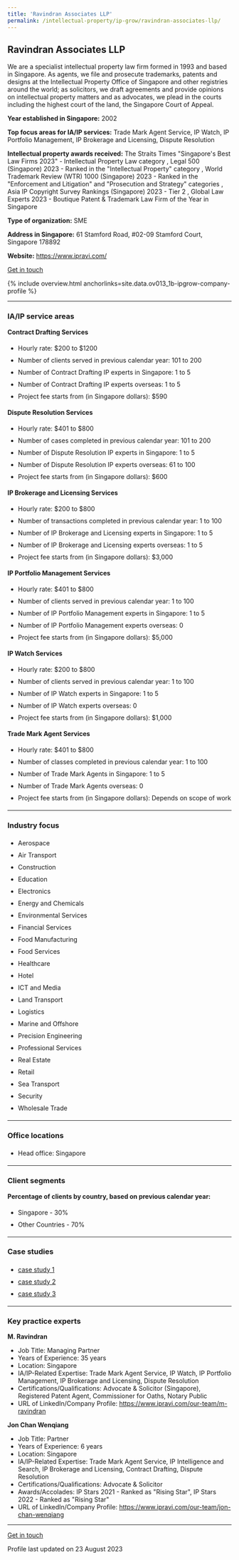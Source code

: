```yaml
---
title: 'Ravindran Associates LLP'
permalink: /intellectual-property/ip-grow/ravindran-associates-llp/
---
```


## Ravindran Associates LLP

We are a specialist intellectual property law firm formed in 1993 and based in Singapore. As agents, we file and prosecute trademarks, patents and designs at the Intellectual Property Office of Singapore and other registries around the world; as solicitors, we draft agreements and provide opinions on intellectual property matters and as advocates, we plead in the courts including the highest court of the land, the Singapore Court of Appeal.

<b>Year established in Singapore:</b> 2002

<b>Top focus areas for IA/IP services:</b> Trade Mark Agent Service, IP Watch, IP Portfolio Management, IP Brokerage and Licensing, Dispute Resolution

<b>Intellectual property awards received:</b> The Straits Times "Singapore's Best Law Firms 2023" - Intellectual Property Law category , Legal 500 (Singapore) 2023 - Ranked in the "Intellectual Property" category , World Trademark Review (WTR) 1000 (Singapore) 2023 - Ranked in the "Enforcement and Litigation" and "Prosecution and Strategy" categories , Asia IP Copyright Survey Rankings (Singapore) 2023 - Tier 2 , Global Law Experts 2023 - Boutique Patent & Trademark Law Firm of the Year in Singapore

<b>Type of organization:</b> SME

<b>Address in Singapore:</b> 61 Stamford Road, #02-09 Stamford Court, Singapore 178892

<b>Website:</b> <a href='https://www.ipravi.com/'>https://www.ipravi.com/</a>

<a class='btn' href='https://form.gov.sg/642b843bda710f00125ae2d3' target='_blank' rel='noopener'>Get in touch</a>

{% include overview.html anchorlinks=site.data.ov013_1b-ipgrow-company-profile %}

---
<a name='ip-related-service-areas'></a>
### IA/IP service areas

**Contract Drafting Services**

<ul>
<li style='line-height: 27px; margin: 0px 0px !important'>Hourly rate:  $200 to $1200</li>
<li style='line-height: 27px; margin: 0px 0px !important'>Number of clients served in previous calendar year: 101 to 200</li>
<li style='line-height: 27px; margin: 0px 0px !important'>Number of Contract Drafting IP experts in Singapore: 1 to 5</li>
<li style='line-height: 27px; margin: 0px 0px !important'>Number of Contract Drafting IP experts overseas: 1 to 5</li>
<li style='line-height: 27px; margin: 0px 0px !important'>Project fee starts from (in Singapore dollars): $590</li>
</ul>

**Dispute Resolution Services**

<ul>
<li style='line-height: 27px; margin: 0px 0px !important'>Hourly rate:  $401 to $800</li>
<li style='line-height: 27px; margin: 0px 0px !important'>Number of cases completed in previous calendar year: 101 to 200</li>
<li style='line-height: 27px; margin: 0px 0px !important'>Number of Dispute Resolution IP experts in Singapore: 1 to 5</li>
<li style='line-height: 27px; margin: 0px 0px !important'>Number of Dispute Resolution IP experts overseas: 61 to 100</li>
<li style='line-height: 27px; margin: 0px 0px !important'>Project fee starts from (in Singapore dollars):  $600</li>
</ul>

**IP Brokerage and Licensing Services**

<ul>
<li style='line-height: 27px; margin: 0px 0px !important'>Hourly rate:  $200 to $800</li>
<li style='line-height: 27px; margin: 0px 0px !important'>Number of transactions completed in previous calendar year: 1 to 100</li>
<li style='line-height: 27px; margin: 0px 0px !important'>Number of IP Brokerage and Licensing experts in Singapore: 1 to 5</li>
<li style='line-height: 27px; margin: 0px 0px !important'>Number of IP Brokerage and Licensing experts overseas: 1 to 5</li>
<li style='line-height: 27px; margin: 0px 0px !important'>Project fee starts from (in Singapore dollars):  $3,000</li>
</ul>

**IP Portfolio Management Services**

<ul>
<li style='line-height: 27px; margin: 0px 0px !important'>Hourly rate:  $401 to $800</li>
<li style='line-height: 27px; margin: 0px 0px !important'>Number of clients served in previous calendar year: 1 to 100</li>
<li style='line-height: 27px; margin: 0px 0px !important'>Number of IP Portfolio Management experts in Singapore: 1 to 5</li>
<li style='line-height: 27px; margin: 0px 0px !important'>Number of IP Portfolio Management experts overseas: 0</li>
<li style='line-height: 27px; margin: 0px 0px !important'>Project fee starts from (in Singapore dollars):  $5,000</li>
</ul>

**IP Watch Services**

<ul>
<li style='line-height: 27px; margin: 0px 0px !important'>Hourly rate:  $200 to $800</li>
<li style='line-height: 27px; margin: 0px 0px !important'>Number of clients served in previous calendar year: 1 to 100</li>
<li style='line-height: 27px; margin: 0px 0px !important'>Number of IP Watch experts in Singapore: 1 to 5</li>
<li style='line-height: 27px; margin: 0px 0px !important'>Number of IP Watch experts overseas: 0</li>
<li style='line-height: 27px; margin: 0px 0px !important'>Project fee starts from (in Singapore dollars):  $1,000</li>
</ul>

**Trade Mark Agent Services**

<ul>
<li style='line-height: 27px; margin: 0px 0px !important'>Hourly rate:  $401 to $800</li>
<li style='line-height: 27px; margin: 0px 0px !important'>Number of classes completed in previous calendar year: 1 to 100</li>
<li style='line-height: 27px; margin: 0px 0px !important'>Number of Trade Mark Agents in Singapore: 1 to 5</li>
<li style='line-height: 27px; margin: 0px 0px !important'>Number of Trade Mark Agents overseas: 0</li>
<li style='line-height: 27px; margin: 0px 0px !important'>Project fee starts from (in Singapore dollars):  Depends on scope of work</li>
</ul>

---
<a name='industry-focus'></a>
### Industry focus

<ul><li style='line-height: 27px; margin: 0px 0px !important'> Aerospace</li><li style='line-height: 27px; margin: 0px 0px !important'>Air Transport</li><li style='line-height: 27px; margin: 0px 0px !important'>Construction</li><li style='line-height: 27px; margin: 0px 0px !important'>Education</li><li style='line-height: 27px; margin: 0px 0px !important'>Electronics</li><li style='line-height: 27px; margin: 0px 0px !important'>Energy and Chemicals</li><li style='line-height: 27px; margin: 0px 0px !important'>Environmental Services</li><li style='line-height: 27px; margin: 0px 0px !important'>Financial Services</li><li style='line-height: 27px; margin: 0px 0px !important'>Food Manufacturing</li><li style='line-height: 27px; margin: 0px 0px !important'>Food Services</li><li style='line-height: 27px; margin: 0px 0px !important'>Healthcare</li><li style='line-height: 27px; margin: 0px 0px !important'>Hotel</li><li style='line-height: 27px; margin: 0px 0px !important'>ICT and Media</li><li style='line-height: 27px; margin: 0px 0px !important'>Land Transport</li><li style='line-height: 27px; margin: 0px 0px !important'>Logistics</li><li style='line-height: 27px; margin: 0px 0px !important'>Marine and Offshore</li><li style='line-height: 27px; margin: 0px 0px !important'>Precision Engineering</li><li style='line-height: 27px; margin: 0px 0px !important'>Professional Services</li><li style='line-height: 27px; margin: 0px 0px !important'>Real Estate</li><li style='line-height: 27px; margin: 0px 0px !important'>Retail</li><li style='line-height: 27px; margin: 0px 0px !important'>Sea Transport</li><li style='line-height: 27px; margin: 0px 0px !important'>Security</li><li style='line-height: 27px; margin: 0px 0px !important'>Wholesale Trade</li></ul>

---
<a name='office-locations'></a>
### Office locations

<ul><li style='line-height: 27px; margin: 0px 0px !important'> Head office: Singapore</li></ul>

---
<a name='client-segments'></a>
### Client segments

**Percentage of clients by country, based on previous calendar year:**

<ul><li style='line-height: 27px; margin: 0px 0px !important'> Singapore - 30%	</li><li style='line-height: 27px; margin: 0px 0px !important'>Other Countries - 70%</li></ul>

---
<a name='case-studies'></a>
### Case studies

<ul><li style='line-height: 27px; margin: 0px 0px !important'> <a href="https://www.elitigation.sg/gd/s/2022_SGHC_33" target="_blank" rel="noopener">case study 1</a></li><li style='line-height: 27px; margin: 0px 0px !important'><a href="https://www.elitigation.sg/gd/s/2012_SGCA_56" target="_blank" rel="noopener">case study 2</a></li><li style='line-height: 27px; margin: 0px 0px !important'><a href="https://www.ipos.gov.sg/docs/default-source/resources-library/hearings-and-mediation/legal-decisions/2021/louis-vuitton-malletier-v-human-horizons-2021-sgipos-13.pdf" target="_blank" rel="noopener">case study 3</a></li></ul>

---
<a name='key-practice-experts'></a>
### Key practice experts

**M. Ravindran**

- Job Title: Managing Partner
- Years of Experience: 35 years
- Location: Singapore
- IA/IP-Related Expertise: Trade Mark Agent Service, IP Watch, IP Portfolio Management, IP Brokerage and Licensing, Dispute Resolution
- Certifications/Qualifications: Advocate & Solicitor (Singapore), Registered Patent Agent, Commissioner for Oaths, Notary Public
- URL of LinkedIn/Company Profile: <a href="https://www.ipravi.com/our-team/m-ravindran" target="_blank" rel="noopener">https://www.ipravi.com/our-team/m-ravindran</a>

**Jon Chan Wenqiang**

- Job Title: Partner
- Years of Experience: 6 years
- Location: Singapore
- IA/IP-Related Expertise: Trade Mark Agent Service, IP Intelligence and Search, IP Brokerage and Licensing, Contract Drafting, Dispute Resolution
- Certifications/Qualifications: Advocate & Solicitor
- Awards/Accolades: IP Stars 2021 - Ranked as "Rising Star", IP Stars 2022 - Ranked as "Rising Star"
- URL of LinkedIn/Company Profile: <a href="https://www.ipravi.com/our-team/jon-chan-wenqiang" target="_blank" rel="noopener">https://www.ipravi.com/our-team/jon-chan-wenqiang</a>

---
<p>
<a class='btn' href='https://form.gov.sg/642b843bda710f00125ae2d3' target='_blank' rel='noopener'>Get in touch</a>
</p>
Profile last updated on 23 August 2023
